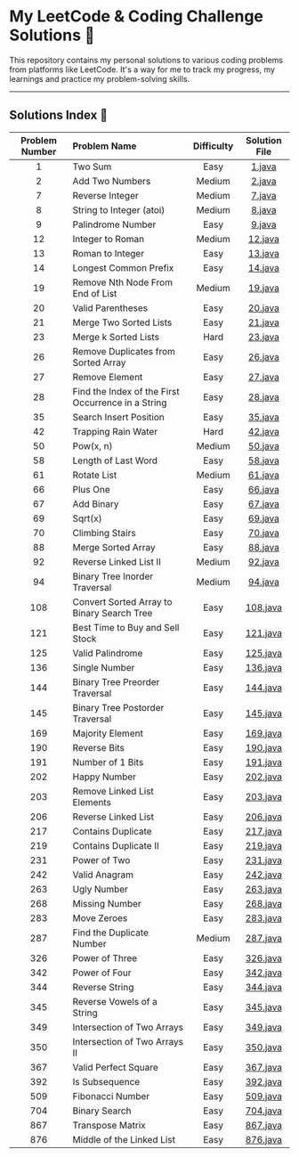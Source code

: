 # My LeetCode & Coding Challenge Solutions 🚀

This repository contains my personal solutions to various coding problems from platforms like LeetCode. It's a way for me to track my progress, my learnings and practice my problem-solving skills.

---

## Solutions Index 📖

| Problem Number | Problem Name | Difficulty | Solution File |
| :---: | :--- | :---: | :---: |
| 1 | Two Sum | Easy | [1.java](./1.java) |
| 2 | Add Two Numbers | Medium | [2.java](./2.java) |
| 7 | Reverse Integer | Medium | [7.java](./7.java) |
| 8 | String to Integer (atoi) | Medium | [8.java](./8.java) |
| 9 | Palindrome Number | Easy | [9.java](./9.java) |
| 12 | Integer to Roman | Medium | [12.java](./12.java) |
| 13 | Roman to Integer | Easy | [13.java](./13.java) |
| 14 | Longest Common Prefix | Easy | [14.java](./14.java) |
| 19 | Remove Nth Node From End of List | Medium | [19.java](./19.java) |
| 20 | Valid Parentheses | Easy | [20.java](./20.java) |
| 21 | Merge Two Sorted Lists | Easy | [21.java](./21.java) |
| 23 | Merge k Sorted Lists | Hard | [23.java](./23.java) |
| 26 | Remove Duplicates from Sorted Array | Easy | [26.java](./26.java) |
| 27 | Remove Element | Easy | [27.java](./27.java) |
| 28 | Find the Index of the First Occurrence in a String | Easy | [28.java](./28.java) |
| 35 | Search Insert Position | Easy | [35.java](./35.java) |
| 42 | Trapping Rain Water | Hard | [42.java](./42.java) |
| 50 | Pow(x, n) | Medium | [50.java](./50.java) |
| 58 | Length of Last Word | Easy | [58.java](./58.java) |
| 61 | Rotate List | Medium | [61.java](./61.java) |
| 66 | Plus One | Easy | [66.java](./66.java) |
| 67 | Add Binary | Easy | [67.java](./67.java) |
| 69 | Sqrt(x) | Easy | [69.java](./69.java) |
| 70 | Climbing Stairs | Easy | [70.java](./70.java) |
| 88 | Merge Sorted Array | Easy | [88.java](./88.java) |
| 92 | Reverse Linked List II | Medium | [92.java](./92.java) |
| 94 | Binary Tree Inorder Traversal | Medium | [94.java](./94.java) |
| 108 | Convert Sorted Array to Binary Search Tree | Easy | [108.java](./108.java) |
| 121 | Best Time to Buy and Sell Stock | Easy | [121.java](./121.java) |
| 125 | Valid Palindrome | Easy | [125.java](./125.java) |
| 136 | Single Number | Easy | [136.java](./136.java) |
| 144 | Binary Tree Preorder Traversal | Easy | [144.java](./144.java) |
| 145 | Binary Tree Postorder Traversal | Easy | [145.java](./145.java) |
| 169 | Majority Element | Easy | [169.java](./169.java) |
| 190 | Reverse Bits | Easy | [190.java](./190.java) |
| 191 | Number of 1 Bits | Easy | [191.java](./191.java) |
| 202 | Happy Number | Easy | [202.java](./202.java) |
| 203 | Remove Linked List Elements | Easy | [203.java](./203.java) |
| 206 | Reverse Linked List | Easy | [206.java](./206.java) |
| 217 | Contains Duplicate | Easy | [217.java](./217.java) |
| 219 | Contains Duplicate II | Easy | [219.java](./219.java) |
| 231 | Power of Two | Easy | [231.java](./231.java) |
| 242 | Valid Anagram | Easy | [242.java](./242.java) |
| 263 | Ugly Number | Easy | [263.java](./263.java) |
| 268 | Missing Number | Easy | [268.java](./268.java) |
| 283 | Move Zeroes | Easy | [283.java](./283.java) |
| 287 | Find the Duplicate Number | Medium | [287.java](./287.java) |
| 326 | Power of Three | Easy | [326.java](./326.java) |
| 342 | Power of Four | Easy | [342.java](./342.java) |
| 344 | Reverse String | Easy | [344.java](./344.java) |
| 345 | Reverse Vowels of a String | Easy | [345.java](./345.java) |
| 349 | Intersection of Two Arrays | Easy | [349.java](./349.java) |
| 350 | Intersection of Two Arrays II | Easy | [350.java](./350.java) |
| 367 | Valid Perfect Square | Easy | [367.java](./367.java) |
| 392 | Is Subsequence | Easy | [392.java](./392.java) |
| 509 | Fibonacci Number | Easy | [509.java](./509.java) |
| 704 | Binary Search | Easy | [704.java](./704.java) |
| 867 | Transpose Matrix | Easy | [867.java](./867.java) |
| 876 | Middle of the Linked List | Easy | [876.java](./876.java) |